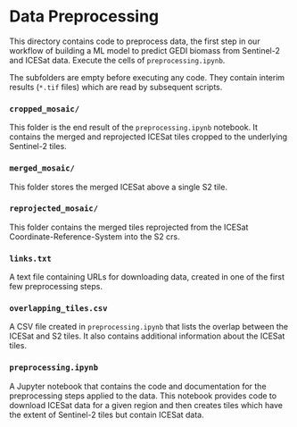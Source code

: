 # Data Preprocessing

This directory contains code to preprocess data, the first step in our workflow of building a ML model to predict GEDI biomass from Sentinel-2 and ICESat data. Execute the cells of `preprocessing.ipynb`.

The subfolders are empty before executing any code. They contain interim results (`*.tif` files) which are read by subsequent scripts.

### `cropped_mosaic/`
This folder is the end result of the `preprocessing.ipynb` notebook. It contains the merged and reprojected ICESat tiles cropped to the underlying Sentinel-2 tiles.

### `merged_mosaic/`
This folder stores the merged ICESat above a single S2 tile.

### `reprojected_mosaic/`
This folder contains the merged tiles reprojected from the ICESat Coordinate-Reference-System into the S2 crs.

### `links.txt`
A text file containing URLs for downloading data, created in one of the first few preprocessing steps.

### `overlapping_tiles.csv`
A CSV file created in `preprocessing.ipynb` that lists the overlap between the ICESat and S2 tiles. It also contains additional information about the ICESat tiles.

### `preprocessing.ipynb`
A Jupyter notebook that contains the code and documentation for the preprocessing steps applied to the data. This notebook provides code to download ICESat data for a given region and then creates tiles which have the extent of Sentinel-2 tiles but contain ICESat data.
